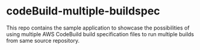 # codeBuild-multiple-buildspec

This repo contains the sample application to showcase the possibilities of using multiple AWS CodeBuild build specification files to run multiple builds from same source repository.
